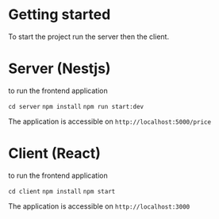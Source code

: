 # Getting started

To start the project run the server then the client.

# Server (Nestjs)

to run the frontend application

`cd server`
`npm install`
`npm run start:dev`

The application is accessible on `http://localhost:5000/price`

# Client (React)

to run the frontend application

`cd client`
`npm install`
`npm start`

The application is accessible on `http://localhost:3000`
